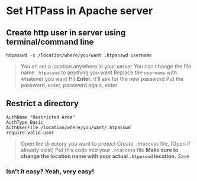 # Set HTPass in Apache server

## Create http user in server using terminal/command line
`htpasswd -c /location/where/you/want .htpasswd username`

> You an set a location anywhere in your server
> You can change the file name `.htpasswd` to anything you want
> Replace the `username` with whatever you want
> Hit **Enter**, it'll ask for the new password
> Put the password, enter, password again, enter


## Restrict a directory 

```
AuthName "Restricted Area"
AuthType Basic
AuthUserFile /location/where/you/want/.htpasswd
require valid-user
```

> Open the directory you want to protect
> Create `.htaccess` file, (Open if already exist)
> Put this code into your `.htaccess` file
> **Make sure to change the location name with your actual `.htpasswd` location.**
> Save

### Isn't it easy? Yeah, very easy!
